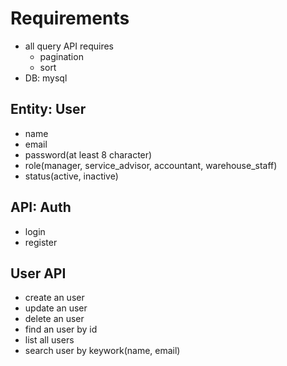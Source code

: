 # Requirements
- all query API requires
    - pagination
    - sort
- DB: mysql

## Entity: User
- name
- email
- password(at least 8 character)
- role(manager,  service_advisor, accountant, warehouse_staff)
- status(active, inactive)
## API: Auth
- login
- register
## User API
- create an user
- update an user
- delete an user
- find an user by id
- list all users
- search user by keywork(name, email)

 